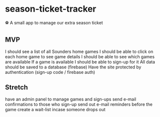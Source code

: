 # season-ticket-tracker
⚽️ A small app to manage our extra season ticket

## MVP
I should see a list of all Sounders home games
I should be able to click on each home game to see game details
I should be able to see which games are available
If a game is available I should be able to sign-up for it
All data should be saved to a database (firebase)
Have the site protected by authentication (sign-up code / firebase auth)

## Stretch
have an admin panel to manage games and sign-ups
send e-mail confirmations to those who sign-up
send out e-mail reminders before the game
create a wait-list incase someone drops out
